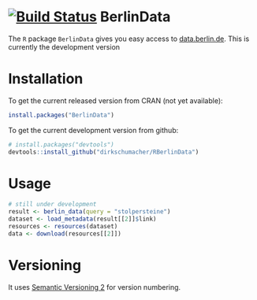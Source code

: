 [![Build Status](https://travis-ci.org/dirkschumacher/RBerlinData.svg?branch=master)](https://travis-ci.org/dirkschumacher/RBerlinData)
BerlinData
===========

The `R` package `BerlinData` gives you easy access to [data.berlin.de](http://daten.berlin.de). This is currently the development version

# Installation

To get the current released version from CRAN (not yet available):

```R
install.packages("BerlinData")
```

To get the current development version from github:

```R
# install.packages("devtools")
devtools::install_github("dirkschumacher/RBerlinData")
```


# Usage
```R
# still under development
result <- berlin_data(query = "stolpersteine")
dataset <- load_metadata(result[[2]]$link)
resources <- resources(dataset)
data <- download(resources[[2]])
```

# Versioning
It uses [Semantic Versioning 2](http://semver.org/spec/v2.0.0.html) for version numbering.
